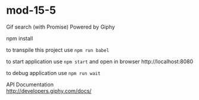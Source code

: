 # mod-15-5
Gif search (with Promise) Powered by Giphy

npm install

to transpile this project use `npm run babel`  

to start application use `npm start` and open in browser http://localhost:8080

to debug application use `npm run wait`

API Documentation  
http://developers.giphy.com/docs/
